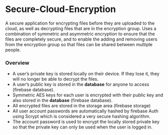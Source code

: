 # Secure-Cloud-Encryption
A secure application for encrypting files before they are uploaded to the cloud, as well as decrypting files that are in the encryption group. Uses a combination of symmetric and asymmetric encryption to ensure that the files are completely secure, and to enable the adding and removing users from the encryption group so that files can be shared between multiple people.

### Overview
- A user’s private key is stored locally on their device. If they lose it, they will no longer be able to decrypt the files.
- A user’s public key is stored in the **database** for anyone to access (firebase database).
- Symmetric AES keys for each user is encrypted with their public key and also stored in the **database** (firebase database).
- All encrypted files are stored in the storage area (firebase storage)
- All user account passwords are automatically hashed by firebase Auth using Scrypt which is considered a very secure hashing algorithm.
- The account password is used to encrypt the locally stored private key so that the private key can only be used when the user is logged in.
